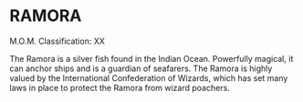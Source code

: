 # RAMORA  
M.O.M. Classification: XX  
  
The Ramora is a silver fish found in the Indian Ocean. Powerfully magical, it can anchor ships and is a guardian of seafarers. The Ramora is highly valued by the International Confederation of Wizards, which has set many laws in place to protect the Ramora from wizard poachers.  
  
